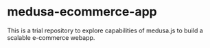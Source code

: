 # medusa-ecommerce-app
This is a trial repository to explore capabilities of medusa.js to build a scalable e-commerce webapp.
